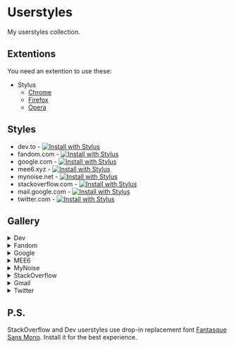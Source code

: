 # Userstyles

My userstyles collection.

## Extentions

You need an extention to use these:

* Stylus
  * [Chrome](https://chrome.google.com/webstore/detail/stylus/clngdbkpkpeebahjckkjfobafhncgmne)
  * [Firefox](https://addons.mozilla.org/firefox/addon/styl-us/)
  * [Opera](https://github.com/openstyles/stylus/wiki/Opera,-Outdated-Stylus)

## Styles

* dev.to - [![Install with Stylus](https://img.shields.io/badge/Install%20with-Stylus-00adad)](https://raw.githubusercontent.com/Birdie0/userstyles/master/styles/dev.to.user.css)
* fandom.com - [![Install with Stylus](https://img.shields.io/badge/Install%20with-Stylus-00adad)](https://raw.githubusercontent.com/Birdie0/userstyles/master/styles/fandom.com.user.css)
* google.com - [![Install with Stylus](https://img.shields.io/badge/Install%20with-Stylus-00adad)](https://raw.githubusercontent.com/Birdie0/userstyles/master/styles/google.com.user.css)
* mee6.xyz - [![Install with Stylus](https://img.shields.io/badge/Install%20with-Stylus-00adad)](https://raw.githubusercontent.com/Birdie0/userstyles/master/styles/mee6.xyz.user.css)
* mynoise.net - [![Install with Stylus](https://img.shields.io/badge/Install%20with-Stylus-00adad)](https://raw.githubusercontent.com/Birdie0/userstyles/master/styles/mynoise.net.user.css)
* stackoverflow.com - [![Install with Stylus](https://img.shields.io/badge/Install%20with-Stylus-00adad)](https://raw.githubusercontent.com/Birdie0/userstyles/master/styles/stackoverflow.com.user.css)
* mail.google.com - [![Install with Stylus](https://img.shields.io/badge/Install%20with-Stylus-00adad)](https://raw.githubusercontent.com/Birdie0/userstyles/master/styles/mail.google.com.user.css)
* twitter.com - [![Install with Stylus](https://img.shields.io/badge/Install%20with-Stylus-00adad)](https://raw.githubusercontent.com/Birdie0/userstyles/master/styles/twitter.com.user.css)

## Gallery

<details>
  <summary>Dev</summary>

  |before|after|
  |---|---|
  |![before](images/dev_before.png)|![after](images/dev_after.png)|
</details>

<details>
  <summary>Fandom</summary>

  |before|after|
  |---|---|
  |![before](images/fandom_before.png)|![after](images/fandom_after.png)|
</details>

<details>
  <summary>Google</summary>

  |before|after|
  |---|---|
  |![before](images/google_before.png)|![after](images/google_after.png)|
</details>

<details>
  <summary>MEE6</summary>

  |before|after|
  |---|---|
  |![before](images/mee6_before.png)|![after](images/mee6_after.png)|
</details>

<details>
  <summary>MyNoise</summary>

  |before|after|
  |---|---|
  |![before](images/mynoise_before.gif)|![after](images/mynoise_after.gif)|
</details>

<details>
  <summary>StackOverflow</summary>

  |before|after|
  |---|---|
  |![before](images/stackoverflow_before.png)|![after](images/stackoverflow_after.png)|
</details>

<details>
  <summary>Gmail</summary>

  |before|after|
  |---|---|
  |![before](images/gmail_before.png)|![after](images/gmail_after.png)|
</details>

<details>
  <summary>Twitter</summary>

  |before|after|
  |---|---|
  |![before](images/twitter_before.png)|![after](images/twitter_after.png)|
</details>

## P.S.

StackOverflow and Dev userstyles use drop-in replacement font [Fantasque Sans Mono](https://github.com/belluzj/fantasque-sans). Install it for the best experience.
